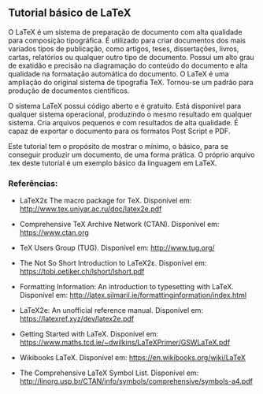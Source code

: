 ## Tutorial básico de LaTeX

O LaTeX é um sistema de preparação de documento com alta qualidade para composição tipográfica. É utilizado para criar documentos dos mais variados tipos de publicação, como artigos, teses, dissertações, livros, cartas, relatórios ou qualquer outro tipo de documento. Possui um alto grau de exatidão e precisão na diagramação do conteúdo do documento e alta qualidade na formatação automática do documento. O LaTeX é uma ampliação do original sistema de tipografia TeX. Tornou-se um padrão para produção de documentos científicos.

O sistema LaTeX possui código aberto e é gratuito. Está disponível para qualquer sistema operacional, produzindo o mesmo resultado em qualquer sistema. Cria arquivos pequenos e com resultados de alta qualidade. É capaz de exportar o documento para os formatos Post Script e PDF.

Este tutorial tem o propósito de mostrar o mínimo, o básico, para se conseguir produzir um documento, de uma forma prática. O próprio arquivo .tex deste tutorial é um exemplo básico da linguagem em LaTeX.

### Referências:

- LaTeX2ε The macro package for TeX. Disponível em: <http://www.tex.uniyar.ac.ru/doc/latex2e.pdf>

- Comprehensive TeX Archive Network (CTAN). Disponível em: <https://www.ctan.org>

- TeX Users Group (TUG). Disponível em: <http://www.tug.org/>

- The Not So Short Introduction to LaTeX2ε. Disponível em: <https://tobi.oetiker.ch/lshort/lshort.pdf>

- Formatting Information: An introduction to typesetting with LaTeX. Disponível em: <http://latex.silmaril.ie/formattinginformation/index.html>

- LaTeX2e: An unofficial reference manual. Disponível em: <https://latexref.xyz/dev/latex2e.pdf>

- Getting Started with LaTeX. Disponível em: <https://www.maths.tcd.ie/~dwilkins/LaTeXPrimer/GSWLaTeX.pdf>

- Wikibooks LaTeX. Disponível em: <https://en.wikibooks.org/wiki/LaTeX>

- The Comprehensive LaTeX Symbol List. Disponível em: <http://linorg.usp.br/CTAN/info/symbols/comprehensive/symbols-a4.pdf>


